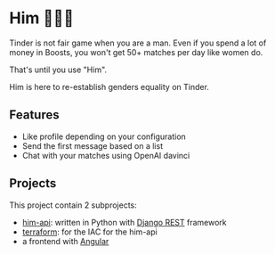 # Him 🍆🍑💦

Tinder is not fair game when you are a man. Even if you spend a lot of money in Boosts, you won't get 50+ matches per day like women do.

That's until you use "Him".

Him is here to re-establish genders equality on Tinder.

## Features

- Like profile depending on your configuration
- Send the first message based on a list
- Chat with your matches using OpenAI davinci

## Projects

This project contain 2 subprojects:
- [him-api](./him-api/): written in Python with [Django REST](https://www.django-rest-framework.org) framework
- [terraform](./terraform/): for the IAC for the him-api
- a frontend with [Angular](https://angular.io)